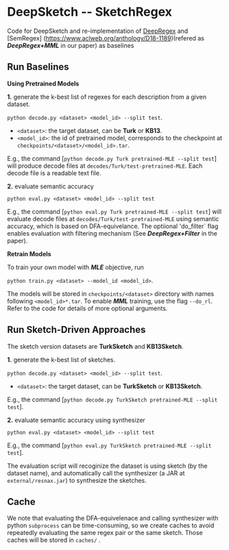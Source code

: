 # DeepSketch -- SketchRegex

Code for DeepSketch and re-implementation of [DeepRegex](https://arxiv.org/abs/1608.03000) and [SemRegex] (https://www.aclweb.org/anthology/D18-1189)(refered as ***DeepRegex+MML*** in our paper) as baselines
 
 ## Run Baselines
 
 **Using Pretrained Models**
 
 **1.** generate the k-best list of regexes for each description from a given dataset.
 
 `python decode.py <dataset> <model_id> --split test`.
 
 * `<dataset>`: the target dataset, can be **Turk** or **KB13**.
 * `<model_id>`: the id of pretrained model, corresponds to the checkpoint at `checkpoints/<dataset>/<model_id>.tar`.
 
 E.g., the command [`python decode.py Turk pretrained-MLE --split test`] will produce decode files at `decodes/Turk/test-pretrained-MLE`. Each decode file is a readable text file.
 
 **2.** evaluate semantic accuracy
 
  `python eval.py <dataset> <model_id> --split test`
  
  E.g., the command [`python eval.py Turk pretrained-MLE --split test`] will evaluate decode files at `decodes/Turk/test-pretrained-MLE` using semantic accuracy, which is based on DFA-equivelance.
  The optiional 'do_filter` flag enables evaluation with filtering mechanism (See ***DeepRegex+Filter*** in the paper).
  
   **Retrain Models**
  
  To train your own model with ***MLE*** objective, run
  
   `python train.py <dataset> --model_id <model_id>`.
   
   The models will be stored in `checkpoints/<dataset>` directory with names following `<model_id>*.tar`.
   To enable ***MML*** training, use the flag `--do_rl`. Refer to the code for details of more optional arguments. 


 ##  Run Sketch-Driven Approaches
 
 The sketch version datasets are **TurkSketch** and **KB13Sketch**.
 
 **1.** generate the k-best list of sketches.
 
 `python decode.py <dataset> <model_id> --split test`.
 
 * `<dataset>`: the target dataset, can be **TurkSketch** or **KB13Sketch**.
 
 E.g., the command [`python decode.py TurkSketch pretrained-MLE --split test`].
  
 **2.** evaluate semantic accuracy using synthesizer
 
  `python eval.py <dataset> <model_id> --split test`
  
   E.g., the command [`python eval.py TurkSketch pretrained-MLE --split test`].

The evaluation script will recoginize the dataset is using sketch (by the dataset name), and automatically call the synthesizer (a JAR at `external/resnax.jar`) to synthesize the sketches.

## Cache
We note that evaluating the DFA-equivelenace and calling synthesizer with python `subprocess` can be time-consuming, so we create caches to avoid repeatedly evaluating the same regex pair or the same sketch. Those caches will be stored in `caches/` .
  
 
 

